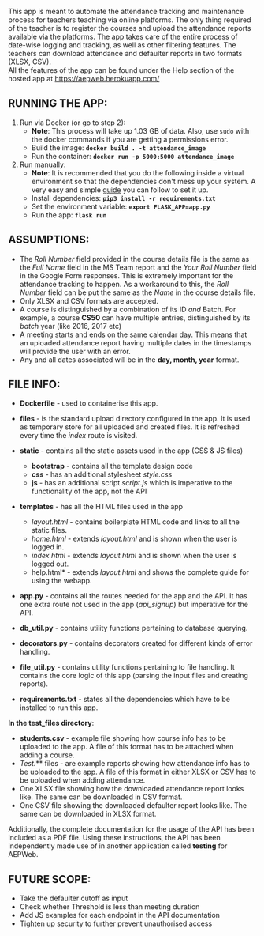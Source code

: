 This app is meant to automate the attendance tracking and maintenance process for teachers teaching via online platforms. The only thing required of the teacher is to register the courses and upload the attendance reports available via the platforms. The app takes care of the entire process of date-wise logging and tracking, as well as other filtering features. The teachers can download attendance and defaulter reports in two formats (XLSX, CSV).  
All the features of the app can be found under the Help section of the hosted app at https://aepweb.herokuapp.com/

## RUNNING THE APP:

1. Run via Docker (or go to step 2):
   - **Note**: This process will take up 1.03 GB of data. Also, use `sudo` with the docker commands if you are getting a permissions error.
   - Build the image: **`docker build . -t attendance_image`**
   - Run the container: **`docker run -p 5000:5000 attendance_image`**
2. Run manually:
   - **Note**: It is recommended that you do the following inside a virtual environment so that the dependencies don't mess up your system. A very easy and simple [guide](https://realpython.com/python-virtual-environments-a-primer/#using-virtual-environments) you can follow to set it up.
   - Install dependencies: **`pip3 install -r requirements.txt`**
   - Set the environment variable: **`export FLASK_APP=app.py`**
   - Run the app: **`flask run`**

## ASSUMPTIONS:

- The _Roll Number_ field provided in the course details file is the same as the _Full Name_ field in the MS Team report and the _Your Roll Number_ field in the Google Form responses. This is extremely important for the attendance tracking to happen.
  As a workaround to this, the _Roll Number_ field can be put the same as the _Name_ in the course details file.
- Only XLSX and CSV formats are accepted.
- A course is distinguished by a combination of its ID _and_ Batch. For example, a course **CS50** can have multiple entries, distinguished by its _batch_ year (like 2016, 2017 etc)
- A meeting starts and ends on the same calendar day. This means that an uploaded attendance report having multiple dates in the timestamps will provide the user with an error.
- Any and all dates associated will be in the **day, month, year** format.

## FILE INFO:

- **Dockerfile** - used to containerise this app.

- **files** - is the standard upload directory configured in the app. It is used as temporary store for all uploaded and created files. It is refreshed every time the _index_ route is visited.
- **static** - contains all the static assets used in the app (CSS & JS files)
  - **bootstrap** - contains all the template design code
  - **css** - has an additional stylesheet _style.css_
  - **js** - has an additional script _script.js_ which is imperative to the functionality of the app, not the API
- **templates** - has all the HTML files used in the app
  - _layout.html_ - contains boilerplate HTML code and links to all the static files.
  - _home.html_ - extends _layout.html_ and is shown when the user is logged in.
  - _index.html_ - extends _layout.html_ and is shown when the user is logged out.
  - help.html\* - extends _layout.html_ and shows the complete guide for using the webapp.
- **app.py** - contains all the routes needed for the app and the API. It has one extra route not used in the app (_api_signup_) but imperative for the API.
- **db_util.py** - contains utility functions pertaining to database querying.
- **decorators.py** - contains decorators created for different kinds of error handling.
- **file_util.py** - contains utility functions pertaining to file handling. It contains the core logic of this app (parsing the input files and creating reports).
- **requirements.txt** - states all the dependencies which have to be installed to run this app.

**In the test_files directory**:

- **students.csv** - example file showing how course info has to be uploaded to the app. A file of this format has to be attached when adding a course.
- **Test*.*** files - are example reports showing how attendance info has to be uploaded to the app. A file of this format in either XLSX or CSV has to be uploaded when adding attendance.
- One XLSX file showing how the downloaded attendance report looks like. The same can be downloaded in CSV format.
- One CSV file showing the downloaded defaulter report looks like. The same can be downloaded in XLSX format.

Additionally, the complete documentation for the usage of the API has been included as a PDF file. Using these instructions, the API has been independently made use of in another application called **testing** for AEPWeb.

## FUTURE SCOPE:

- Take the defaulter cutoff as input
- Check whether Threshold is less than meeting duration
- Add JS examples for each endpoint in the API documentation
- Tighten up security to further prevent unauthorised access
